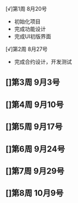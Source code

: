 [√]第1周 8月20号
- 初始化项目
- 完成功能设计
- 完成UI初版界面

[√]第2周 8月27号
- 完成合约设计，开发测试

[]第3周 9月3号
- 

[]第4周 9月10号
- 

[]第5周 9月17号
- 

[]第6周 9月24号
- 

[]第7周 9月29号
- 

[]第8周 10月9号
- 
